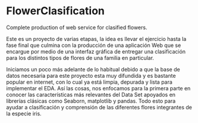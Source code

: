 # FlowerClasification
Complete production of web service for clasified flowers.

Este es un proyecto de varias etapas, la idea es llevar el ejercicio hasta la fase final que culmina con la producción de una aplicación Web que se encargue por medio de una interfaz gráfica de entregar una clasificación para los distintos tipos de flores de una familia en particular.

Iniciamos un poco más adelante de lo habitual debido a que la base de datos necesaria para este proyecto esta muy difundida y es bastante popular en internet, con lo cual ya está limpia, depurada y lista para implementar el EDA. Así las cosas, nos enfocamos para la primera parte en conocer las características más relevantes del Data Set apoyados en librerías clásicas como Seaborn, matplotlib y pandas. Todo esto para ayudar a clasificación y comprensión de las diferentes flores integrantes de la especie iris.


